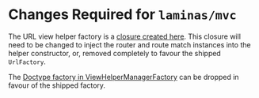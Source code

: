# Changes Required for `laminas/mvc`

The URL view helper factory is a [closure created here](https://github.com/laminas/laminas-mvc/blob/3.4.x/src/Service/ViewHelperManagerFactory.php#L73-L100). This closure will need to be changed to inject the router and route match instances into the helper constructor, or, removed completely to favour the shipped `UrlFactory`.

The [Doctype factory in ViewHelperManagerFactory](https://github.com/laminas/laminas-mvc/blob/3.4.x/src/Service/ViewHelperManagerFactory.php#L131-L152) can be dropped in favour of the shipped factory.
